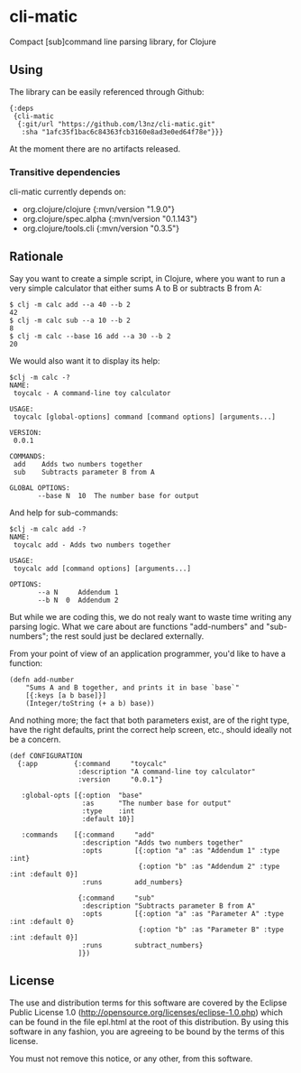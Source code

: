 # cli-matic
Compact [sub]command line parsing library, for Clojure

## Using

The library can be easily referenced through Github:

	{:deps
	 {cli-matic
	  {:git/url "https://github.com/l3nz/cli-matic.git"
	   :sha "1afc35f1bac6c84363fcb3160e8ad3e0ed64f78e"}}}

At the moment there are no artifacts released.

### Transitive dependencies

cli-matic currently depends on:

* org.clojure/clojure {:mvn/version "1.9.0"}
* org.clojure/spec.alpha {:mvn/version "0.1.143"}
* org.clojure/tools.cli {:mvn/version "0.3.5"} 


## Rationale

Say you want to create a simple script, in Clojure, where you want
to run a very simple calculator that either sums A to B or subtracts B from A:


	$ clj -m calc add --a 40 --b 2
	42
	$ clj -m calc sub --a 10 --b 2
	8
	$ clj -m calc --base 16 add --a 30 --b 2
	20

We would also want it to display its help:

	$clj -m calc -?
	NAME:
	 toycalc - A command-line toy calculator

	USAGE:
	 toycalc [global-options] command [command options] [arguments...]

	VERSION:
	 0.0.1

	COMMANDS:
	 add    Adds two numbers together
	 sub    Subtracts parameter B from A

	GLOBAL OPTIONS:
	       --base N  10  The number base for output


And help for sub-commands:

	$clj -m calc add -?
	NAME:
	 toycalc add - Adds two numbers together

	USAGE:
	 toycalc add [command options] [arguments...]

	OPTIONS:
	       --a N     Addendum 1
	       --b N  0  Addendum 2

But while we are coding this, we do not realy want to waste time writing any parsing logic.
What we care about are functions "add-numbers" and "sub-numbers"; the rest sould just be declared externally.

From your point of view of an application programmer, you'd like to have a function:

	(defn add-number
		"Sums A and B together, and prints it in base `base`"
		[{:keys [a b base]}]
		(Integer/toString (+ a b) base))

And nothing more; the fact that both parameters exist, are of the right type, have the right defaults, print
the correct help screen, etc., should ideally not be a concern.


	(def CONFIGURATION
	  {:app         {:command     "toycalc"
	                 :description "A command-line toy calculator"
	                 :version     "0.0.1"}

	   :global-opts [{:option  "base"
	                  :as      "The number base for output"
	                  :type    :int
	                  :default 10}]

	   :commands    [{:command     "add"
	                  :description "Adds two numbers together"
	                  :opts        [{:option "a" :as "Addendum 1" :type :int}
	                                {:option "b" :as "Addendum 2" :type :int :default 0}]
	                  :runs        add_numbers}

	                 {:command     "sub"
	                  :description "Subtracts parameter B from A"
	                  :opts        [{:option "a" :as "Parameter A" :type :int :default 0}
	                                {:option "b" :as "Parameter B" :type :int :default 0}]
	                  :runs        subtract_numbers}
	                 ]})



## License

The use and distribution terms for this software are covered by the
Eclipse Public License 1.0 (http://opensource.org/licenses/eclipse-1.0.php)
which can be found in the file epl.html at the root of this distribution.
By using this software in any fashion, you are agreeing to be bound by
the terms of this license.

You must not remove this notice, or any other, from this software.

